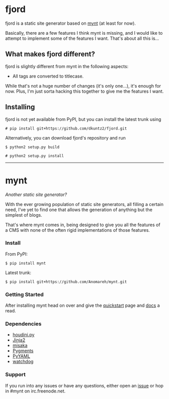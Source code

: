 # fjord

fjord is a static site generator based on 
[mynt](https://github.com/Anomareh/mynt) (at least for now).

Basically, there are a few features I think mynt is missing, and I would like to
attempt to implement some of the features I want. That's about all this is...

## What makes fjord different?

fjord is slightly different from mynt in the following aspects:

-   All tags are converted to titlecase.

While that's not a huge number of changes (it's only one...), it's enough for
now. Plus, I'm just sorta hacking this together to give me the features I want.

## Installing

fjord is not yet available from PyPI, but you can install the latest trunk using

    # pip install git+https://github.com/dkuntz2/fjord.git

Alternatively, you can download fjord's repository and run

    $ python2 setup.py build

    # python2 setup.py install



----

# mynt

_Another static site generator?_

With the ever growing population of static site generators, all filling a certain need, I've yet to find one that allows the generation of anything but the simplest of blogs.

That's where mynt comes in, being designed to give you all the features of a CMS with none of the often rigid implementations of those features.


### Install

From PyPI:

    $ pip install mynt

Latest trunk:

    $ pip install git+https://github.com/Anomareh/mynt.git


### Getting Started

After installing mynt head on over and give the [quickstart][quickstart] page and [docs][docs] a read.


### Dependencies

+ [houdini.py][houdini]
+ [Jinja2][jinja]
+ [misaka][misaka]
+ [Pygments][pygments]
+ [PyYAML][pyyaml]
+ [watchdog][watchdog]


### Support

If you run into any issues or have any questions, either open an [issue][issues] or hop in #mynt on irc.freenode.net.


[docs]: http://mynt.mirroredwhite.com/
[houdini]: http://python-houdini.61924.nl/
[issues]: https://github.com/Anomareh/mynt/issues
[jinja]: http://jinja.pocoo.org/
[misaka]: http://misaka.61924.nl/
[pygments]: http://pygments.org/
[pyyaml]: http://pyyaml.org/
[quickstart]: http://mynt.mirroredwhite.com/quickstart/
[watchdog]: http://packages.python.org/watchdog/
